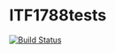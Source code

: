 # ITF1788tests

[![Build Status](https://travis-ci.com/krish8484/ITF1788tests.jl.svg?branch=master)](https://travis-ci.com/krish8484/ITF1788tests.jl)
